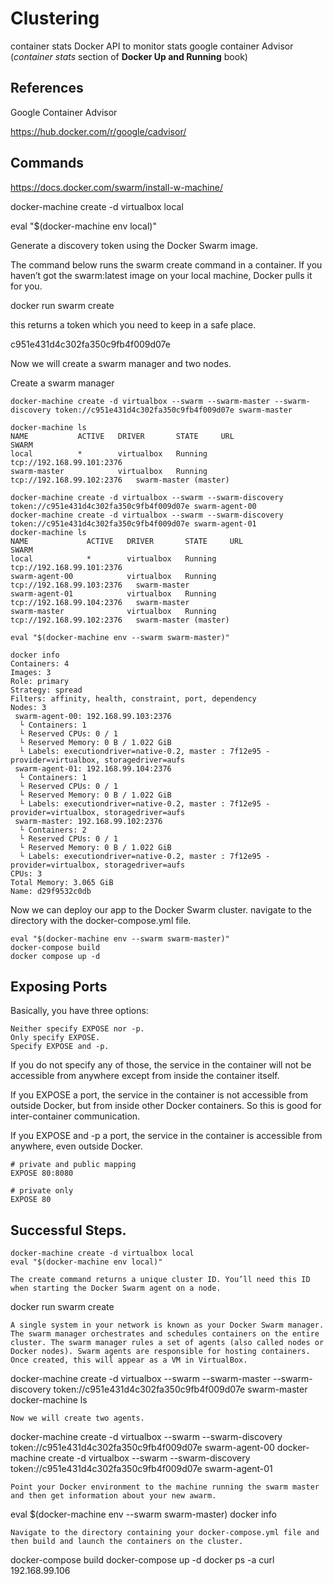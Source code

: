 # Clustering

container stats
Docker API to monitor stats
google container Advisor (*container stats* section of **Docker Up and Running** book)

## References

Google Container Advisor

https://hub.docker.com/r/google/cadvisor/

## Commands

https://docs.docker.com/swarm/install-w-machine/

docker-machine create -d virtualbox local

eval "$(docker-machine env local)"

Generate a discovery token using the Docker Swarm image.

The command below runs the swarm create command in a container. If you haven’t got the swarm:latest image on your local machine, Docker pulls it for you.

docker run swarm create

this returns a token which you need to keep in a safe place.

c951e431d4c302fa350c9fb4f009d07e

Now we will create a swarm manager and two nodes.

Create a swarm manager
```
docker-machine create -d virtualbox --swarm --swarm-master --swarm-discovery token://c951e431d4c302fa350c9fb4f009d07e swarm-master

docker-machine ls
NAME           ACTIVE   DRIVER       STATE     URL                         SWARM
local          *        virtualbox   Running   tcp://192.168.99.101:2376
swarm-master            virtualbox   Running   tcp://192.168.99.102:2376   swarm-master (master)

docker-machine create -d virtualbox --swarm --swarm-discovery token://c951e431d4c302fa350c9fb4f009d07e swarm-agent-00
docker-machine create -d virtualbox --swarm --swarm-discovery token://c951e431d4c302fa350c9fb4f009d07e swarm-agent-01
docker-machine ls
NAME             ACTIVE   DRIVER       STATE     URL                         SWARM
local            *        virtualbox   Running   tcp://192.168.99.101:2376
swarm-agent-00            virtualbox   Running   tcp://192.168.99.103:2376   swarm-master
swarm-agent-01            virtualbox   Running   tcp://192.168.99.104:2376   swarm-master
swarm-master              virtualbox   Running   tcp://192.168.99.102:2376   swarm-master (master)

eval "$(docker-machine env --swarm swarm-master)"

docker info
Containers: 4
Images: 3
Role: primary
Strategy: spread
Filters: affinity, health, constraint, port, dependency
Nodes: 3
 swarm-agent-00: 192.168.99.103:2376
  └ Containers: 1
  └ Reserved CPUs: 0 / 1
  └ Reserved Memory: 0 B / 1.022 GiB
  └ Labels: executiondriver=native-0.2, master : 7f12e95 - provider=virtualbox, storagedriver=aufs
 swarm-agent-01: 192.168.99.104:2376
  └ Containers: 1
  └ Reserved CPUs: 0 / 1
  └ Reserved Memory: 0 B / 1.022 GiB
  └ Labels: executiondriver=native-0.2, master : 7f12e95 - provider=virtualbox, storagedriver=aufs
 swarm-master: 192.168.99.102:2376
  └ Containers: 2
  └ Reserved CPUs: 0 / 1
  └ Reserved Memory: 0 B / 1.022 GiB
  └ Labels: executiondriver=native-0.2, master : 7f12e95 - provider=virtualbox, storagedriver=aufs
CPUs: 3
Total Memory: 3.065 GiB
Name: d29f9532c0db
```
Now we can deploy our app to the Docker Swarm cluster. navigate to the directory with the docker-compose.yml file.
```
eval "$(docker-machine env --swarm swarm-master)"
docker-compose build
docker compose up -d
```
## Exposing Ports

Basically, you have three options:

    Neither specify EXPOSE nor -p.
    Only specify EXPOSE.
    Specify EXPOSE and -p.

If you do not specify any of those, the service in the container will not be accessible from anywhere except from inside the container itself.

If you EXPOSE a port, the service in the container is not accessible from outside Docker, but from inside other Docker containers. So this is good for inter-container communication.

If you EXPOSE and -p a port, the service in the container is accessible from anywhere, even outside Docker.
```
# private and public mapping
EXPOSE 80:8080

# private only
EXPOSE 80
```
## Successful Steps.
```
docker-machine create -d virtualbox local
eval "$(docker-machine env local)"

The create command returns a unique cluster ID. You’ll need this ID when starting the Docker Swarm agent on a node.
```
docker run swarm create
```
A single system in your network is known as your Docker Swarm manager. The swarm manager orchestrates and schedules containers on the entire cluster. The swarm manager rules a set of agents (also called nodes or Docker nodes). Swarm agents are responsible for hosting containers. Once created, this will appear as a VM in VirtualBox.
```
docker-machine create -d virtualbox --swarm --swarm-master --swarm-discovery token://c951e431d4c302fa350c9fb4f009d07e swarm-master
docker-machine ls
```
Now we will create two agents.
```
docker-machine create -d virtualbox --swarm --swarm-discovery token://c951e431d4c302fa350c9fb4f009d07e swarm-agent-00
docker-machine create -d virtualbox --swarm --swarm-discovery token://c951e431d4c302fa350c9fb4f009d07e swarm-agent-01
```
Point your Docker environment to the machine running the swarm master and then get information about your new awarm.
```
eval $(docker-machine env --swarm swarm-master)
docker info
```
Navigate to the directory containing your docker-compose.yml file and then build and launch the containers on the cluster.
```
docker-compose build
docker-compose up -d
docker ps -a
curl 192.168.99.106
```
